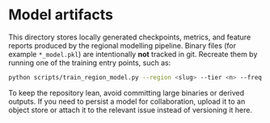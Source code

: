 # Model artifacts

This directory stores locally generated checkpoints, metrics, and feature reports
produced by the regional modelling pipeline. Binary files (for example
`*_model.pkl`) are intentionally **not** tracked in git. Recreate them by running
one of the training entry points, such as:

```bash
python scripts/train_region_model.py --region <slug> --tier <n> --freq monthly
```

To keep the repository lean, avoid committing large binaries or derived outputs.
If you need to persist a model for collaboration, upload it to an object store or
attach it to the relevant issue instead of versioning it here.
